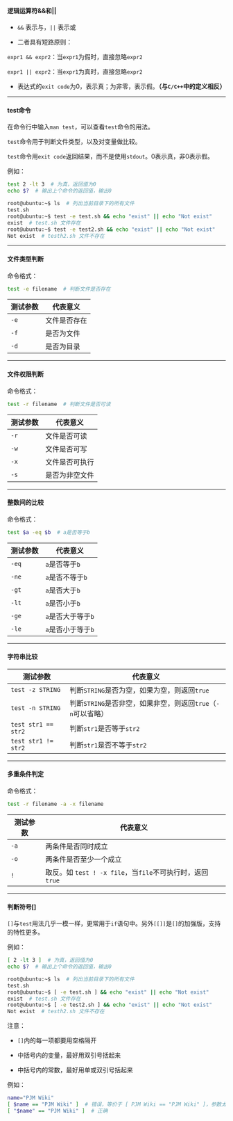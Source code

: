 

#### 逻辑运算符&&和||
- `&&` 表示与，`||` 表示或

- 二者具有短路原则：

`expr1 && expr2`：当`expr1`为假时，直接忽略`expr2`

`expr1 || expr2`：当`expr1`为真时，直接忽略`expr2`

- 表达式的`exit code`为0，表示真；为非零，表示假。**（与`C/C++`中的定义相反）**

---

#### test命令

在命令行中输入`man test`，可以查看`test`命令的用法。

`test`命令用于判断文件类型，以及对变量做比较。

`test`命令用`exit code`返回结果，而不是使用`stdout`。0表示真，非0表示假。

例如：
```sh
test 2 -lt 3  # 为真，返回值为0
echo $?  # 输出上个命令的返回值，输出0
```

```sh
root@ubuntu:~$ ls  # 列出当前目录下的所有文件
test.sh
root@ubuntu:~$ test -e test.sh && echo "exist" || echo "Not exist"
exist  # test.sh 文件存在
root@ubuntu:~$ test -e test2.sh && echo "exist" || echo "Not exist"
Not exist  # testh2.sh 文件不存在
```

---

#### 文件类型判断
命令格式：
```sh
test -e filename  # 判断文件是否存在
```

| 测试参数 | 代表意义 |
|---------|----------|
| `-e` | 文件是否存在 |
| `-f` | 是否为文件 |
| `-d` | 是否为目录 |

---

#### 文件权限判断
命令格式：
```sh
test -r filename  # 判断文件是否可读
```

| 测试参数 | 代表意义 |
|--|--|
`-r`|	文件是否可读
`-w`|	文件是否可写
`-x`|	文件是否可执行
`-s`|	是否为非空文件

---

#### 整数间的比较
命令格式：
```sh
test $a -eq $b  # a是否等于b
```

| 测试参数 | 代表意义 |
|--|--|
`-eq`|	`a`是否等于`b`
`-ne`|	`a`是否不等于`b`
`-gt`|	`a`是否大于`b`
`-lt`|	`a`是否小于`b`
`-ge`|	`a`是否大于等于`b`
`-le`|	`a`是否小于等于`b`

---

#### 字符串比较
测试参数|	代表意义|
|--|--|
`test -z STRING`|	判断`STRING`是否为空，如果为空，则返回`true`
`test -n STRING`|	判断`STRING`是否非空，如果非空，则返回`true`（`-n`可以省略）
`test str1 == str2`|	判断`str1`是否等于`str2`
`test str1 != str2`|	判断`str1`是否不等于`str2`

---

#### 多重条件判定
命令格式：
```sh
test -r filename -a -x filename
```

测试参数|	代表意义|
|--|--|
`-a`|	两条件是否同时成立
`-o`|	两条件是否至少一个成立
`!`|	取反。如 `test ! -x file`，当`file`不可执行时，返回`true`

---

#### 判断符号[]
`[]`与`test`用法几乎一模一样，更常用于`if`语句中。另外`[[]]`是`[]`的加强版，支持的特性更多。

例如：
```sh
[ 2 -lt 3 ]  # 为真，返回值为0
echo $?  # 输出上个命令的返回值，输出0
```
```sh
root@ubuntu:~$ ls  # 列出当前目录下的所有文件
test.sh
root@ubuntu:~$ [ -e test.sh ] && echo "exist" || echo "Not exist"
exist  # test.sh 文件存在
root@ubuntu:~$ [ -e test2.sh ] && echo "exist" || echo "Not exist"
Not exist  # testh2.sh 文件不存在
```
注意：

- `[]`内的每一项都要用空格隔开

- 中括号内的变量，最好用双引号括起来

- 中括号内的常数，最好用单或双引号括起来

例如：
```sh
name="PJM Wiki"
[ $name == "PJM Wiki" ]  # 错误，等价于 [ PJM Wiki == "PJM Wiki" ]，参数太多
[ "$name" == "PJM Wiki" ]  # 正确
```
